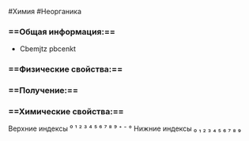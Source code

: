 #Химия #Неорганика 
### ==Общая информация:==
- Cbemjtz pbcenkt
### ==Физические свойства:==
### ==Получение:==
### ==Химические свойства:==

Верхние индексы ⁰ ¹ ² ³ ⁴ ⁵ ⁶ ⁷ ⁸ ⁹ ⁺ ⁻ °
Нижние индексы ₀ ₁ ₂ ₃ ₄ ₅ ₆ ₇ ₈ ₉   